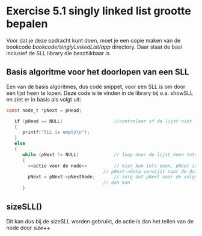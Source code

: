 # Exercise 5.1 singly linked list grootte bepalen

Voor dat je deze opdracht kunt doen, moet je een copie maken van de bookcode *bookcode/singlyLinkedList/app* directory. Daar staat de basi inclusief de SLL library die beschikbaar is.

## Basis algoritme voor het doorlopen van een SLL
Een van de basis algoritmes, dus code snippet, voor een SLL is om door een lijst heen te lopen. Deze code is te vinden in de library bij o.a. showSLL en ziet er in basis als volgt uit:

```c
const node_t *pNext = pHead;

   if (pHead == NULL)					//controleer of de lijst niet leeg is, dan is de start nl. NULL
   {
      printf("SLL is empty\n");
   }
   else
   {
      while (pNext != NULL)				// loop door de lijst heen totdat verwijzing NULL wordt
      {
		<<actie voor de node>>			// hier kun iets doen, pNext is de huidige node
									// pNext->data verwijst naar de dat van de huidige node
		pNext = pNext->pNextNode;		// zorg dat pNext naar de volgende node verwijst
									// dan kan 
      }

```
## sizeSLL()

Dit kan dus bij de sizeSLL worden gebruikt, de actie is dan het tellen van de node door *size++*

